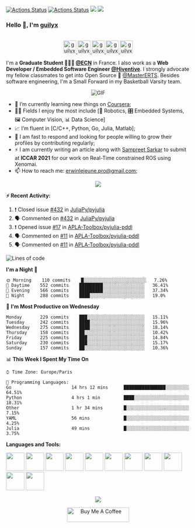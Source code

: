[![Actions Status](https://github.com/guilyx/guilyx/workflows/wakatime-stats/badge.svg)](https://github.com/guilyx/guilyx/actions)
[![Actions Status](https://github.com/guilyx/guilyx/workflows/update-gh-activity/badge.svg)](https://github.com/guilyx/guilyx/actions)
![](https://visitor-badge.glitch.me/badge?page_id=guilyx.guilyx)
[![](https://gitwar.herokuapp.com/badge?username=guilyx&label=Gitwar%20Profile%20Score&style=for-the-badge&color=0088cc)](https://gitwar.herokuapp.com/)

### Hello 👋, I'm [guilyx](https://guilyx.github.io) 

<p align="center">
<br/>
<a href="https://twitter.com/spida_rwin">
  <img alt="guilyx | Twitter" width="35px" src="https://image.flaticon.com/icons/svg/2111/2111703.svg" />
</a>
<a href="https://www.linkedin.com/in/erwinlejeune-lkn">
  <img alt="guilyx's LinkdeIN" width="35px" src="https://image.flaticon.com/icons/svg/2111/2111465.svg" />
</a>
<a href="https://www.facebook.com/erwin.lejeune">
  <img alt="guilyx's Facebook" width="35px" src="https://image.flaticon.com/icons/svg/2111/2111342.svg" />
</a>
<a href="https://www.instagram.com/spid_erwin">
  <img alt="guilyx's Instagram" width="35px" src="https://image.flaticon.com/icons/svg/2111/2111421.svg" />
</a>
<a href="https://open.spotify.com/user/11147618695?si=zZFn6uAGRLyoU02lsG50GA">
  <img alt="guilyx's Spotify" width="35px" src="https://image.flaticon.com/icons/svg/2111/2111627.svg" />
</a>
</p>

I'm a **Graduate Student 👨🏽‍💼 [@ECN](https://www.ec-nantes.fr)** in France. I also work as a **Web Developer / Embedded Software Engineer [@Hiventive](https://www.hiventive.com)**. I strongly advocate my fellow classmates to get into Open Source 📢 [@MasterERTS](https://github.com/MasterERTS). Besides software engineering, I'm a Small Forward in my Basketball Varsity team.

<p align="center">
<img align="center" alt="GIF" src="https://media1.tenor.com/images/1c6140897565e34a4e98f618e220dc0d/tenor.gif?itemid=9358372" />
</p>

- 📖 I’m currently learning new things on [Coursera](https://www.coursera.org);
- 🤹🏽 Fields I enjoy the most include [🤖 Robotics, 🎛 Embedded Systems, 🖼 Computer Vision, 📊 Data Science]
- 📈 I’m fluent in [C/C++, Python, Go, Julia, Matlab];
- 💬 I am fast to respond and looking for people willing to grow their profiles by contributing regularly;
- ⚡️ I am currently writing an article along with [Sampreet Sarkar](https://github.com/sampreets3) to submit at **ICCAR 2021** for our work on Real-Time constrained ROS using Xenomai.
- 📫 How to reach me: <erwinlejeune.pro@gmail.com>;

<p align="center">
  <img alig src="https://github-profile-trophy.vercel.app/?username=guilyx&column=6&rank=SSS,SS,S,AAA,AA,A,B,C" />
</p>


**:zap: Recent Activity:**

<!--START_SECTION:activity-->
1. ❗️ Closed issue [#432](https://github.com/JuliaPy/pyjulia/issues/432) in [JuliaPy/pyjulia](https://github.com/JuliaPy/pyjulia)
2. 🗣 Commented on [#432](https://github.com/JuliaPy/pyjulia/issues/432) in [JuliaPy/pyjulia](https://github.com/JuliaPy/pyjulia)
3. ❗️ Opened issue [#17](https://github.com/APLA-Toolbox/pyjulia-pddl/issues/17) in [APLA-Toolbox/pyjulia-pddl](https://github.com/APLA-Toolbox/pyjulia-pddl)
4. 🗣 Commented on [#11](https://github.com/APLA-Toolbox/pyjulia-pddl/issues/11) in [APLA-Toolbox/pyjulia-pddl](https://github.com/APLA-Toolbox/pyjulia-pddl)
5. 🗣 Commented on [#11](https://github.com/APLA-Toolbox/pyjulia-pddl/issues/11) in [APLA-Toolbox/pyjulia-pddl](https://github.com/APLA-Toolbox/pyjulia-pddl)
<!--END_SECTION:activity-->

<!--START_SECTION:waka-->
![Lines of code](https://img.shields.io/badge/From%20Hello%20World%20I%27ve%20Written-312%20lines%20of%20code-blue)

**I'm a Night 🦉** 

```text
🌞 Morning    110 commits    █░░░░░░░░░░░░░░░░░░░░░░░░   7.26% 
🌆 Daytime    552 commits    █████████░░░░░░░░░░░░░░░░   36.41% 
🌃 Evening    566 commits    █████████░░░░░░░░░░░░░░░░   37.34% 
🌙 Night      288 commits    ████░░░░░░░░░░░░░░░░░░░░░   19.0%

```
📅 **I'm Most Productive on Wednesday** 

```text
Monday       229 commits    ███░░░░░░░░░░░░░░░░░░░░░░   15.11% 
Tuesday      242 commits    ████░░░░░░░░░░░░░░░░░░░░░   15.96% 
Wednesday    275 commits    ████░░░░░░░░░░░░░░░░░░░░░   18.14% 
Thursday     158 commits    ██░░░░░░░░░░░░░░░░░░░░░░░   10.42% 
Friday       225 commits    ███░░░░░░░░░░░░░░░░░░░░░░   14.84% 
Saturday     230 commits    ███░░░░░░░░░░░░░░░░░░░░░░   15.17% 
Sunday       157 commits    ██░░░░░░░░░░░░░░░░░░░░░░░   10.36%

```


📊 **This Week I Spent My Time On** 

```text
⌚︎ Time Zone: Europe/Paris

💬 Programming Languages: 
Go                       14 hrs 12 mins      ████████████████░░░░░░░░░   64.51% 
Python                   4 hrs 1 min         ████░░░░░░░░░░░░░░░░░░░░░   18.31% 
Other                    1 hr 34 mins        █░░░░░░░░░░░░░░░░░░░░░░░░   7.15% 
YAML                     56 mins             █░░░░░░░░░░░░░░░░░░░░░░░░   4.25% 
Julia                    49 mins             █░░░░░░░░░░░░░░░░░░░░░░░░   3.75%

```


<!--END_SECTION:waka-->

**Languages and Tools:**  

<code><img height="50" src="https://image.flaticon.com/icons/svg/2861/2861557.svg"></code>
<code><img height="50" src="https://image.flaticon.com/icons/svg/3190/3190604.svg"></code>
<code><img height="50" src="https://image.flaticon.com/icons/svg/2942/2942156.svg"></code>
<code><img height="50" src="https://img.icons8.com/color/48/000000/golang.png"></code>
<code><img height="50" src="https://image.flaticon.com/icons/svg/1628/1628182.svg"></code>
<code><img height="50" src="https://image.flaticon.com/icons/png/512/2085/2085061.png"></code>
<code><img height="50" src="https://image.flaticon.com/icons/svg/2535/2535543.svg"></code>
<code><img height="50" src="https://cdn.icon-icons.com/icons2/1508/PNG/512/matlab_104289.png"></code>
<code><img height="50" src="https://image.flaticon.com/icons/svg/2721/2721297.svg"></code>
<code><img height="50" src="https://image.flaticon.com/icons/svg/752/752605.svg"></code>
<code><img height="50" src="https://image.flaticon.com/icons/svg/1680/1680899.svg"></code>

<p align="center">
<img align="center" src="https://github-readme-stats.vercel.app/api?username=guilyx&show_icons=true&hide_border=true">
</p>

<p align="center">
<a href="https://www.buymeacoffee.com/dq01aOE" target="_blank"><img src="https://cdn.buymeacoffee.com/buttons/default-red.png" alt="Buy Me A Coffee" height="40" width="170" ></a>
</p>
